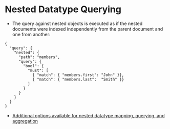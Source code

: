 # Nested Datatype Querying #

* The query against nested objects is executed as if the nested documents were indexed independently from the parent document and one from another:
```
{
  "query": {
    "nested": {
      "path": "members",
      "query": {
        "bool": {
          "must": [
            { "match": { "members.first": "John" }},
            { "match": { "members.last":  "Smith" }} 
          ]
        }
      }
    }
  }
}
```
* <a href="https://www.elastic.co/guide/en/elasticsearch/reference/current/nested.html" target="_blank">Additional options available for nested datatype mapping, querying, and aggregation<a>